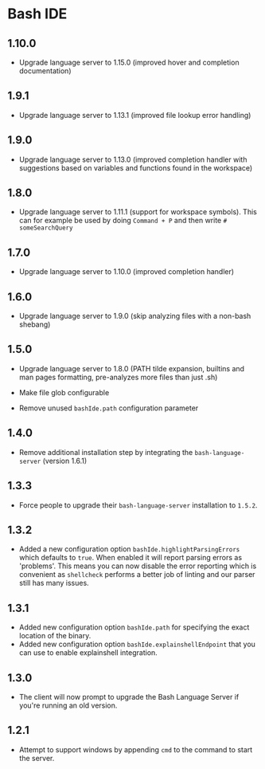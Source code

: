 # Bash IDE

## 1.10.0

* Upgrade language server to 1.15.0 (improved hover and completion documentation)

## 1.9.1

* Upgrade language server to 1.13.1 (improved file lookup error handling)

## 1.9.0

* Upgrade language server to 1.13.0 (improved completion handler with suggestions based on variables and functions found in the workspace)

## 1.8.0

* Upgrade language server to 1.11.1 (support for workspace symbols). This can for example be used by doing `Command + P` and then write `# someSearchQuery`

## 1.7.0

* Upgrade language server to 1.10.0 (improved completion handler)

## 1.6.0

* Upgrade language server to 1.9.0 (skip analyzing files with a non-bash shebang)

## 1.5.0

* Upgrade language server to 1.8.0 (PATH tilde expansion, builtins and man pages formatting, pre-analyzes more files than just .sh)
- Make file glob configurable
* Remove unused `bashIde.path` configuration parameter

## 1.4.0

* Remove additional installation step by integrating the `bash-language-server` (version 1.6.1)

## 1.3.3

* Force people to upgrade their `bash-language-server` installation to `1.5.2`.

## 1.3.2

* Added a new configuration option `bashIde.highlightParsingErrors` which defaults
  to `true`. When enabled it will report parsing errors as 'problems'. This means you
  can now disable the error reporting which is convenient as `shellcheck` performs a
  better job of linting and our parser still has many issues.

## 1.3.1

* Added new configuration option `bashIde.path` for specifying the exact
  location of the binary.
* Added new configuration option `bashIde.explainshellEndpoint` that you can use
  to enable explainshell integration.

## 1.3.0

* The client will now prompt to upgrade the Bash Language Server if you're running
an old version.

## 1.2.1

* Attempt to support windows by appending `cmd` to the command to start the
  server.
